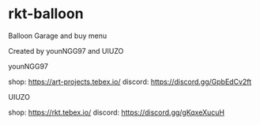 # rkt-balloon
Balloon Garage and buy menu


Created by younNGG97 and UIUZO

younNGG97

shop: https://art-projects.tebex.io/
discord: https://discord.gg/GpbEdCv2ft

UIUZO

shop: https://rkt.tebex.io/
discord: https://discord.gg/gKqxeXucuH
